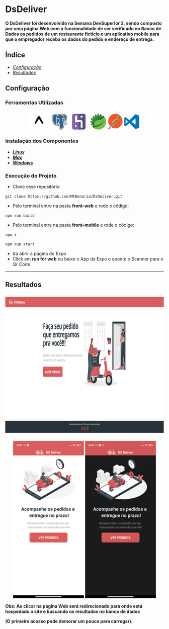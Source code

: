 # DsDeliver
**O DsDeliver foi desenvolvido na Semana DevSuperior 2, sendo composto por uma página Web com a funcionalidade de ser verificado no Banco de Dados os pedidos de um restaurante fictício e um aplicativo mobile para que o empregador receba os dados do pedido e endereço de entrega.**

## Índice
* [_Configuração_](#Configuração)
* [_Resultados_](#Resultados)

## Configuração

### Ferramentas Utilizadas

<p align='center'>
<img height="60" src="https://github.com/MtHonorio/Big-Game-Survey/blob/master/others/img/Expo.png?raw=true">&nbsp;&nbsp;
<img height="50" src="https://github.com/MtHonorio/Big-Game-Survey/blob/master/others/img/PgAdmin.png?raw=true">&nbsp;&nbsp;
<img height="50" src="https://github.com/MtHonorio/Big-Game-Survey/blob/master/others/img/heroku.svg?raw=true">&nbsp;&nbsp;
<img height="50" src="https://github.com/MtHonorio/Big-Game-Survey/blob/master/others/img/sts-logo.svg?raw=true">
<img height="50" src="https://github.com/MtHonorio/Big-Game-Survey/blob/master/others/img/postman-logo.png?raw=true">
<img height="50" src="https://github.com/MtHonorio/Big-Game-Survey/blob/master/others/img/vscode.png?raw=true">
</p>

### Instalação dos Componentes

* [**_Linux_**](https://github.com/MtHonorio/DsDeliver/tree/main/Others/Tools/Linux)
* [**_Mac_**](https://github.com/MtHonorio/DsDeliver/tree/main/Others/Tools/Mac)
* [**_Windows_**](https://github.com/MtHonorio/DsDeliver/tree/main/Others/Tools/Windows)

### Execução do Projeto
* Clone esse repositório:
``` 
git clone https://github.com/MtHonorio/DsDeliver.git
```
* Pelo terminal entre na pasta **front-web** e rode o código:

``` 
npm run build 
```
* Pelo terminal entre na pasta **front-mobile** e rode o código:
``` 
npm i
```
```
npm run start
```
  -  Irá abrir a página do Expo 
  -  Click em **run for web** ou baixe o App da Expo e aponte o Scanner para o Qr Code


---
## Resultados
<p align="center">
  <a href="https://matheus-honorio-sds2.netlify.app/"><img height="450" src="https://github.com/MtHonorio/DsDeliver/blob/main/others/img/dsdeliver.gif?raw=true"></a>
</p>

<p align="center">
<img height="500" src="https://github.com/MtHonorio/DsDeliver/blob/main/others/img/lightmode-app.gif?raw=true">
<img height="500" src="https://github.com/MtHonorio/DsDeliver/blob/main/others/img/darkmode-app.gif?raw=true">
</p>

**Obs: Ao clicar na página Web será redirecionado para onde está hospedado o site e buscando os resultados no banco de dados**

**(O primeiro acesso pode demorar um pouco para carregar).**
